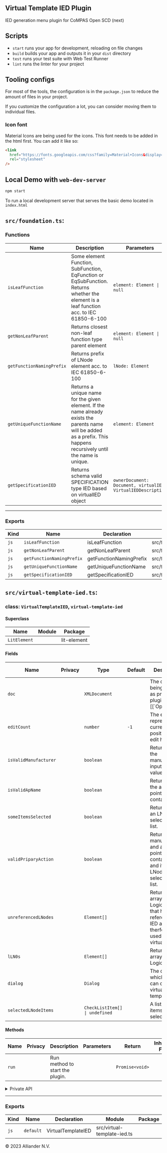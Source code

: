 ## Virtual Template IED Plugin

IED generation menu plugin for CoMPAS Open SCD (next)

## Scripts

- `start` runs your app for development, reloading on file changes
- `build` builds your app and outputs it in your `dist` directory
- `test` runs your test suite with Web Test Runner
- `lint` runs the linter for your project

## Tooling configs

For most of the tools, the configuration is in the `package.json` to reduce the amount of files in your project.

If you customize the configuration a lot, you can consider moving them to individual files.

### Icon font

Material Icons are being used for the icons. This font needs to be added in the html first.
You can add it like so:

```html
<link
  href="https://fonts.googleapis.com/css?family=Material+Icons&display=block"
  rel="stylesheet"
/>
```

## Local Demo with `web-dev-server`

```bash
npm start
```

To run a local development server that serves the basic demo located in `index.html`


## `src/foundation.ts`:

### Functions

| Name                      | Description                                                                                                                                                            | Parameters                                                   | Return            |
| ------------------------- | ---------------------------------------------------------------------------------------------------------------------------------------------------------------------- | ------------------------------------------------------------ | ----------------- |
| `isLeafFunction`          | Some element Function, SubFunction, EqFunction or EqSubFunction.&#xD;&#xA;Returns whether the element is a leaf function acc. to IEC 61850-6-100                       | `element: Element \| null`                                   | `boolean`         |
| `getNonLeafParent`        | Returns closest non-leaf function type parent element                                                                                                                  | `element: Element \| null`                                   | `Element \| null` |
| `getFunctionNamingPrefix` | Returns prefix of LNode element acc. to IEC 61850-6-100                                                                                                                | `lNode: Element`                                             | `string`          |
| `getUniqueFunctionName`   | Returns a unique name for the given element. If the name already exists the parents name will be added as a prefix. This happens recursively until the name is unique. | `element: Element`                                           | `string`          |
| `getSpecificationIED`     | Returns schema valid SPECIFICATION type IED based on virtualIED object                                                                                                 | `ownerDocument: Document, virtualIED: VirtualIEDDescription` | `Element`         |

<hr/>

### Exports

| Kind | Name                      | Declaration             | Module            | Package |
| ---- | ------------------------- | ----------------------- | ----------------- | ------- |
| `js` | `isLeafFunction`          | isLeafFunction          | src/foundation.ts |         |
| `js` | `getNonLeafParent`        | getNonLeafParent        | src/foundation.ts |         |
| `js` | `getFunctionNamingPrefix` | getFunctionNamingPrefix | src/foundation.ts |         |
| `js` | `getUniqueFunctionName`   | getUniqueFunctionName   | src/foundation.ts |         |
| `js` | `getSpecificationIED`     | getSpecificationIED     | src/foundation.ts |         |

## `src/virtual-template-ied.ts`:

### class: `VirtualTemplateIED`, `virtual-template-ied`

#### Superclass

| Name         | Module | Package     |
| ------------ | ------ | ----------- |
| `LitElement` |        | lit-element |

#### Fields

| Name                  | Privacy | Type                           | Default | Description                                                                                                        | Inherited From |
| --------------------- | ------- | ------------------------------ | ------- | ------------------------------------------------------------------------------------------------------------------ | -------------- |
| `doc`                 |         | `XMLDocument`                  |         | The document being edited as provided to plugins by \[\[\`OpenSCD\`]].                                             |                |
| `editCount`           |         | `number`                       | `-1`    | The editCount represents the current position in the edit history.                                                 |                |
| `isValidManufacturer` |         | `boolean`                      |         | Returns true if the manufacturer input contains value.                                                             |                |
| `isValidApName`       |         | `boolean`                      |         | Returns true if the access point input contains value.                                                             |                |
| `someItemsSelected`   |         | `boolean`                      |         | Returns true if an LNode is selected in the list.                                                                  |                |
| `validPriparyAction`  |         | `boolean`                      |         | Returns true if manufacturer and access point fields contain value and if atleast 1 LNode is selected in the list. |                |
| `unreferencedLNodes`  |         | `Element[]`                    |         | Returns an array of Logical Nodes that have no reference to a IED and can therfore be used for the virtual IED.    |                |
| `lLN0s`               |         | `Element[]`                    |         | Returns an array of LLN0 Logical Nodes.                                                                            |                |
| `dialog`              |         | `Dialog`                       |         | The dialog in which the user can create a virtual template IED.                                                    |                |
| `selectedLNodeItems`  |         | `CheckListItem[] \| undefined` |         | A list of LNode items that are selected.                                                                           |                |

#### Methods

| Name  | Privacy | Description                     | Parameters | Return          | Inherited From |
| ----- | ------- | ------------------------------- | ---------- | --------------- | -------------- |
| `run` |         | Run method to start the plugin. |            | `Promise<void>` |                |

<details><summary>Private API</summary>

#### Methods

| Name              | Privacy | Description | Parameters                                                 | Return             | Inherited From |
| ----------------- | ------- | ----------- | ---------------------------------------------------------- | ------------------ | -------------- |
| `onPrimaryAction` | private |             | `functions: Record<string, FunctionElementDescription>`    | `void`             |                |
| `onClosed`        | private |             | `ae: CustomEvent<{ action: string } \| null>`              | `void`             |                |
| `renderLLN0s`     | private |             | `functionID: string, lLN0Types: Element[], lNode: Element` | `TemplateResult`   |                |
| `renderLNodes`    | private |             | `lNodes: Element[], disabled: boolean`                     | `TemplateResult[]` |                |

</details>

<hr/>

### Exports

| Kind | Name      | Declaration        | Module                      | Package |
| ---- | --------- | ------------------ | --------------------------- | ------- |
| `js` | `default` | VirtualTemplateIED | src/virtual-template-ied.ts |         |


&copy; 2023 Alliander N.V.
